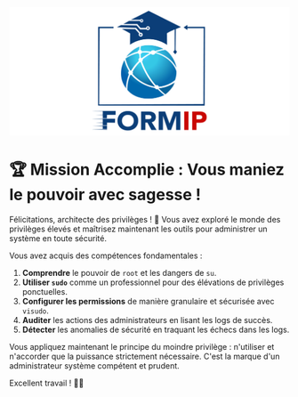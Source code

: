 ![Formip](../assets/formip_logo_padded.png)

# 🏆 Mission Accomplie : Vous maniez le pouvoir avec sagesse !

Félicitations, architecte des privilèges ! 🎉 Vous avez exploré le monde des privilèges élevés et maîtrisez maintenant les outils pour administrer un système en toute sécurité.

Vous avez acquis des compétences fondamentales :
1.  **Comprendre** le pouvoir de `root` et les dangers de `su`.
2.  **Utiliser `sudo`** comme un professionnel pour des élévations de privilèges ponctuelles.
3.  **Configurer les permissions** de manière granulaire et sécurisée avec `visudo`.
4.  **Auditer** les actions des administrateurs en lisant les logs de succès.
5.  **Détecter** les anomalies de sécurité en traquant les échecs dans les logs.

Vous appliquez maintenant le principe du moindre privilège : n'utiliser et n'accorder que la puissance strictement nécessaire. C'est la marque d'un administrateur système compétent et prudent.

Excellent travail ! 🐧✨